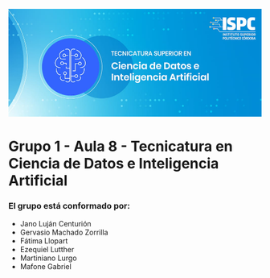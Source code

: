 ![Image text](https://raw.githubusercontent.com/ispc-programador2022/a6g2/main/github-repo_assets/ISPC_CDIA.jpg)
# Grupo 1 - Aula 8 - Tecnicatura en Ciencia de Datos e Inteligencia Artificial 

### El grupo está conformado por: 
- Jano Luján Centurión
- Gervasio Machado Zorrilla
- Fátima Llopart
- Ezequiel Lutther
- Martiniano Lurgo
- Mafone Gabriel
